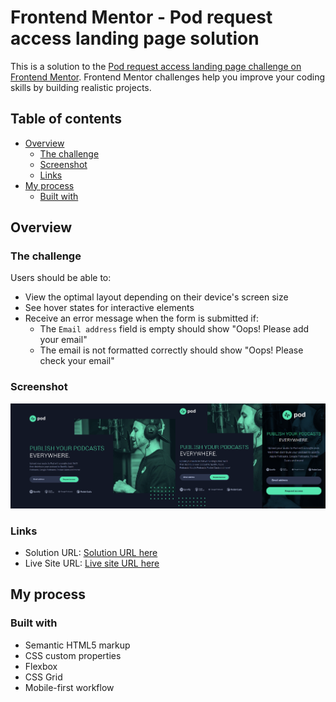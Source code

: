 # Frontend Mentor - Pod request access landing page solution

This is a solution to the [Pod request access landing page challenge on Frontend Mentor](https://www.frontendmentor.io/challenges/pod-request-access-landing-page-eyTmdkLSG). Frontend Mentor challenges help you improve your coding skills by building realistic projects.

## Table of contents

- [Overview](#overview)
  - [The challenge](#the-challenge)
  - [Screenshot](#screenshot)
  - [Links](#links)
- [My process](#my-process)
  - [Built with](#built-with)

## Overview

### The challenge

Users should be able to:

- View the optimal layout depending on their device's screen size
- See hover states for interactive elements
- Receive an error message when the form is submitted if:
  - The `Email address` field is empty should show "Oops! Please add your email"
  - The email is not formatted correctly should show "Oops! Please check your email"

### Screenshot

![](./assets/screenshot.png)

### Links

- Solution URL: [Solution URL here](https://www.frontendmentor.io/solutions/responsive-landing-page-using-scss-and-javascript-z9kCUdR2w)
- Live Site URL: [Live site URL here](https://pod-request-access-landing-page-zeta.vercel.app/)

## My process

### Built with

- Semantic HTML5 markup
- CSS custom properties
- Flexbox
- CSS Grid
- Mobile-first workflow
